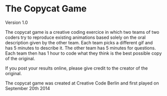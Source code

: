 
The Copycat Game
================

Version 1.0

The copycat game is a creative coding exercice in which 
two teams of two coders try to reproduce existing 
animations based solely on the oral description given 
by the other team. Each team picks a different gif and  
has 5 minutes to describe it. The other team has 5 minutes 
for questions. Each team then has 1 hour to code what
they think is the best possible copy of the original.

If you post your results online, please give credit to
the creator of the original.

The copycat game was created at Creative Code Berlin
and first played on September 20th 2014

